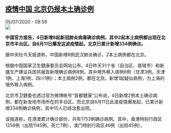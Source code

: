<!--1593935696000-->
[疫情中国 北京仍报本土确诊例](http://www.rfi.fr//cn/%E4%B8%AD%E5%9B%BD/20200705-%E7%96%AB%E6%83%85%E4%B8%AD%E5%9B%BD-%E5%8C%97%E4%BA%AC%E4%BB%8D%E6%9C%89%E6%9C%AC%E5%9C%9F%E7%A1%AE%E8%AF%8A%E4%BE%8B)
------

<div>05/07/2020 - 08:59</div><img src="https://s.rfi.fr/media/display/11228f3c-4b4c-11ea-a589-005056a98db9/w:310/p:16x9/zh_2.jpg"><p><strong>中国官方报告，4日新增8起新冠肺炎病毒确诊病例，其中2起本土病例都出现在北京市丰台区。自6月11日爆发这波疫情起，北京已累计新增334例确诊。</strong></p><div class="t-content__body u-clearfix"><div class="m-interstitial"></div><p>据中央社今天报道称，中国新增8例武汉肺炎确诊，2本土病例都在北京。</p><p>根据中国国家卫生健康委员会网站公布，4日昨天31个省（自治区、直辖市）和新疆生产建设兵团共报告新增确诊病例8例，其中境外移入病例6例（甘肃3例、天津1例、上海1例、四川1例）；本土病例2例，都在北京。新增1起疑似病例，为上海的境外移入病例。</p><p>北京市卫健委也透过官方微博帐号“首都健康”公布说，4日新增2例本土确诊病例，都在新发地市场所在的丰台区。而北京自6月11日此波疫情爆发起，已累计新增334例确诊病例，其中10人已经治愈出院。</p><p>该报道称，在港澳累计确诊部份，共有1753例确诊病例。其中，香港特别行政区1258例（出院1145例，死亡7例），澳门特别行政区46例（出院45例）。</p><div class="o-self-promo o-self-promo--nl o-self-promo--hidden" data-selfpromo-newsletter></div><div class="o-self-promo o-self-promo--app o-self-promo--hidden" data-selfpromo-app></div></div>

